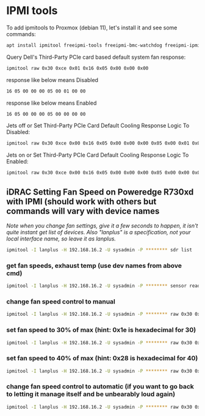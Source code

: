 # IPMI tools

To add ipmitools to Proxmox (debian 11), let's install it and see some commands:

```bash
apt install ipmitool freeipmi-tools freeipmi-bmc-watchdog freeipmi-ipmidetect lm-sensors fancontrol read-edid i2c-tools python-smbus
 ```

Query Dell's Third-Party PCIe card based default system fan response:

```bash
ipmitool raw 0x30 0xce 0x01 0x16 0x05 0x00 0x00 0x00
```

response like below means Disabled

```bash
16 05 00 00 00 05 00 01 00 00
```

response like below means Enabled

```bash
16 05 00 00 00 05 00 00 00 00
```

Jets off or Set Third-Party PCIe Card Default Cooling Response Logic To Disabled:

```bash
ipmitool raw 0x30 0xce 0x00 0x16 0x05 0x00 0x00 0x00 0x05 0x00 0x01 0x00 0x00 
```

Jets on or Set Third-Party PCIe Card Default Cooling Response Logic To Enabled:

```bash
ipmitool raw 0x30 0xce 0x00 0x16 0x05 0x00 0x00 0x00 0x05 0x00 0x00 0x00 0x00
```

## iDRAC Setting Fan Speed on Poweredge R730xd with IPMI (should work with others but commands will vary with device names

_Note when you change fan settings, give it a few seconds to happen, it isn't quite instant
get list of devices.  Also "lanplus" is a specification, not your local interface name, so leave it as lanplus._

```bash
ipmitool -I lanplus -H 192.168.16.2 -U sysadmin -P ******** sdr list
```

### get fan speeds, exhaust temp  (use dev names from above cmd)

```bash
ipmitool -I lanplus -H 192.168.16.2 -U sysadmin -P ******** sensor reading "Fan1 RPM" "Fan2 RPM" "Fan3 RPM" "Fan4 RPM" "Fan5 RPM" "Fan6 RPM" "Exhaust Temp"
```

### change fan speed control to manual

```bash
ipmitool -I lanplus -H 192.168.16.2 -U sysadmin -P ******** raw 0x30 0x30 0x01 0x00
```

### set fan speed to 30% of max (hint: 0x1e is hexadecimal for 30)

```bash
ipmitool -I lanplus -H 192.168.16.2 -U sysadmin -P ******** raw 0x30 0x30 0x02 0xff 0x1e
```

### set fan speed to 40% of max (hint: 0x28 is hexadecimal for 40)

```bash
ipmitool -I lanplus -H 192.168.16.2 -U sysadmin -P ******** raw 0x30 0x30 0x02 0xff 0x28
```

### change fan speed control to automatic (if you want to go back to letting it manage itself and be unbearably loud again)

```bash
ipmitool -I lanplus -H 192.168.16.2 -U sysadmin -P ******** raw 0x30 0x30 0x01 0x01
```
